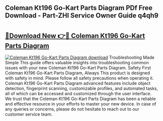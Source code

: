 ## Coleman Kt196 Go-Kart Parts Diagram PDf Free Download - Part-ZHI Service Owner Guide q4qh9

# <h2><a href="http://dftdi5.blite.top/?on=Coleman+Kt196+Go-Kart+Parts+Diagram">🔗Download New 👉🔴 Coleman Kt196 Go-Kart Parts Diagram</a></h2>

[![Coleman Kt196 Go-Kart Parts Diagram download](https://i.imgur.com/lujVjoI.png)](http://dftdi5.blite.top/?on=Coleman+Kt196+Go-Kart+Parts+Diagram)
Troubleshooting Made Simple This guide offers valuable insights into troubleshooting common issues with your new Coleman Kt196 Go-Kart Parts Diagram. Safety First Coleman Kt196 Go-Kart Parts Diagram, Always This product is designed with safety in mind. Please follow all safety precautions when operating it. Coleman Kt196 Go-Kart Parts Diagram advanced features include object detection, fingerprint scanning, customizable profiles, and automated tasks, all of which can be accessed and customized through the user interface. We trust that the Coleman Kt196 Go-Kart Parts Diagram has been a reliable and effective resource in your efforts to master your new device. In case of any queries or concerns, please do not hesitate to reach out to our customer service team.
